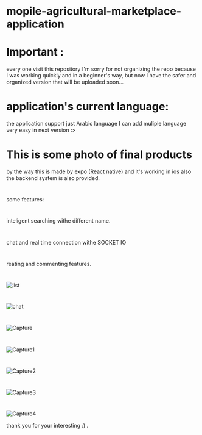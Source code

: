 
# mopile-agricultural-marketplace-application
# Important :
every one visit this repository I'm sorry for not organizing the repo because I was working quickly and in a beginner's way, but now I have the safer and organized version that will be uploaded soon...
# application's current language:
the application support just Arabic language I can add muliple language very easy in next version :>
# This is some photo of final products 
by the way this is made by expo (React native) and it's working in ios also
the backend system is also provided.
#
some features:
#
inteligent searching withe different name.
#
chat and real time connection withe SOCKET IO
#
reating and commenting features.
#
![list](https://user-images.githubusercontent.com/103936497/202584615-9b513e50-5d37-431b-a35e-fe123b2a5209.PNG)
#
![chat](https://user-images.githubusercontent.com/103936497/202581095-db83c4b8-9666-4745-ac50-eb7c00dd6218.PNG)
#
 ![Capture](https://user-images.githubusercontent.com/103936497/202578474-09c3f150-c4c1-4e36-8ecb-3728b023d481.PNG)
#
![Capture1](https://user-images.githubusercontent.com/103936497/202578536-df4eab02-5b2d-4df9-b8cb-710772bbe54c.PNG)
#
![Capture2](https://user-images.githubusercontent.com/103936497/202578570-d6a9b97d-2a9d-41bc-aab9-321dad45b67d.PNG)
#
![Capture3](https://user-images.githubusercontent.com/103936497/202578582-f037b3e7-4c25-4928-b57e-5ac07840a33a.PNG)
#
![Capture4](https://user-images.githubusercontent.com/103936497/202578590-9caf5030-fe89-427b-992a-a09b3cba689a.PNG)

thank you for your interesting :) .
